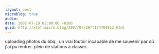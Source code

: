 ```yaml
---
layout: post
microblog: true
audio: 
date: 2007-07-29 02:00:00 +0200
guid: http://xtof.micro.blog/2007/07/29/t174704852.html
---
```

uploading photos du bbq ; un vrai foutoir incapable de me souvenir par où j'ai pu rentrer. plein de stations à classer...
